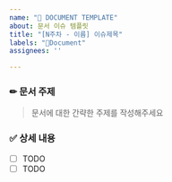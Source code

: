 ```yaml
---
name: "📝 DOCUMENT TEMPLATE"
about: 문서 이슈 템플릿
title: "[N주차 - 이름] 이슈제목"
labels: "📝Document"
assignees: ''

---
```


### ✏ 문서 주제 

> 문서에 대한 간략한 주제를 작성해주세요

### ✅ 상세 내용
- [ ] TODO
- [ ] TODO

